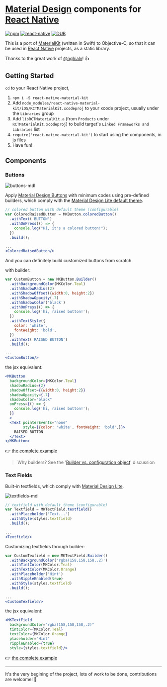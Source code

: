 # [Material Design](http://www.google.com/design/spec/material-design/introduction.html) components for [React Native](https://facebook.github.io/react-native)

[![npm](https://img.shields.io/npm/v/react-native-material-kit.svg)](https://www.npmjs.com/package/react-native-material-kit)
[![react-native](https://img.shields.io/badge/react--native-v0.7.1-05A5D1.svg)](https://facebook.github.io/react-native "tested react-native version")
[![DUB](https://img.shields.io/dub/l/vibe-d.svg)](https://raw.githubusercontent.com/xinthink/react-native-material-kit/master/LICENSE.md "MIT")

This is a port of [MaterialKit](https://github.com/nghialv/MaterialKit) (written in Swift) to Objective-C, so that it can be used in [React Native](https://facebook.github.io/react-native) projects, as a static library.

Thanks to the great work of [@nghialv](https://github.com/nghialv)! :thumbsup:


## Getting Started

`cd` to your React Native project,

1. `npm i -S react-native-material-kit`
2. Add `node_modules/react-native-material-kit/iOS/RCTMaterialKit.xcodeproj` to your xcode project, usually under the `Libraries` group
3. Add `libRCTMaterialKit.a` (from `Products` under `RCTMaterialKit.xcodeproj`) to build target's `Linked Frameworks and Libraries` list
4. `require('react-native-material-kit')` to start using the components, in js files
5. Have fun!


## Components

### Buttons

![buttons-mdl](https://cloud.githubusercontent.com/assets/390805/8888853/69f8d9f8-32f2-11e5-9823-c235ab8c0dd2.gif)

Apply [Material Design Buttons](http://www.getmdl.io/components/index.html#buttons-section) with minimum codes using pre-defined builders, which comply with the [Material Design Lite default theme](http://www.getmdl.io/customize/index.html).

```jsx
// colored button with default theme (configurable)
var ColoredRaisedButton = MKButton.coloredButton()
  .withText('BUTTON')
  .withOnPress(() => {
    console.log("Hi, it's a colored button!");
  })
  .build();

...
<ColoredRaisedButton/>
```

And you can definitely build customized buttons from scratch.

with builder:

```jsx
var CustomButton = new MKButton.Builder()
  .withBackgroundColor(MKColor.Teal)
  .withShadowRadius(2)
  .withShadowOffset({width:0, height:2})
  .withShadowOpacity(.7)
  .withShadowColor('black')
  .withOnPress(() => {
    console.log('hi, raised button!');
  })
  .withTextStyle({
    color: 'white',
    fontWeight: 'bold',
  })
  .withText('RAISED BUTTON')
  .build();

...
<CustomButton/>
```

the jsx equivalent:

```jsx
<MKButton
  backgroundColor={MKColor.Teal}
  shadowRadius={2}
  shadowOffset={{width:0, height:2}}
  shadowOpacity={.7}
  shadowColor="black"
  onPress={() => {
    console.log('hi, raised button!');
  }}
  >
  <Text pointerEvents="none"
        style={{color: 'white', fontWeight: 'bold',}}>
    RAISED BUTTON
  </Text>
</MKButton>
```

:point_right: [the complete example](https://github.com/xinthink/react-native-material-kit/blob/master/Example/App/buttons.js)

> Why builders? See the '[Builder vs. configuration object](https://github.com/xinthink/react-native-material-kit/issues/3)' discussion


### Text Fields

Built-in textfields, which comply with [Material Design Lite](http://www.getmdl.io/components/#textfields-section).

![textfields-mdl](https://cloud.githubusercontent.com/assets/390805/8794770/26b24724-2fb9-11e5-9af4-abead1cd456b.gif)


```jsx
// textfield with default theme (configurable)
var Textfield = MKTextField.textfield()
  .withPlaceholder('Text...')
  .withStyle(styles.textfield)
  .build();

...
<Textfield/>
```

Customizing textfields through builder:

```jsx
var CustomTexfield = new MKTextField.Builder()
  .withBackgroundColor('rgba(158,158,158,.2)')
  .withTintColor(MKColor.Teal)
  .withTextColor(MKColor.Orange)
  .withPlaceholder('Hint')
  .withRippleEnabled(true)
  .withStyle(styles.textfield)
  .build();

...
<CustomTexfield/>
```

the jsx equivalent:

```jsx
<MKTextField
  backgroundColor="rgba(158,158,158,.2)"
  tintColor={MKColor.Teal}
  textColor={MKColor.Orange}
  placeholder="Hint"
  rippleEnabled={true}
  style={styles.textfield}/>
```

:point_right: [the complete example](https://github.com/xinthink/react-native-material-kit/blob/master/Example/App/textfields.js)


---
It's the very begining of the project, lots of work to be done, contributions are welcome! :beers:
